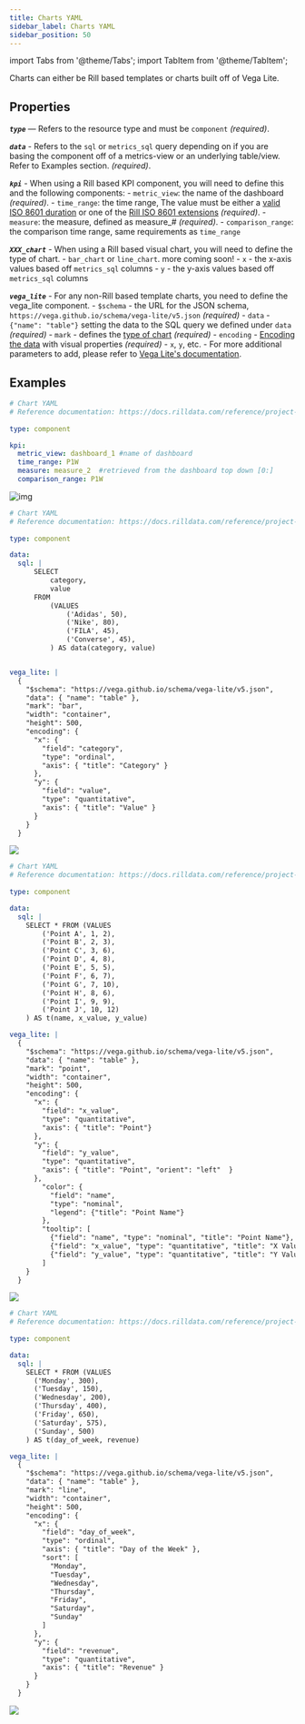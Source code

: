 ```yaml
---
title: Charts YAML
sidebar_label: Charts YAML
sidebar_position: 50
---
```


import Tabs from '@theme/Tabs';
import TabItem from '@theme/TabItem';

Charts can either be Rill based templates or charts built off of Vega Lite.

## Properties

_**`type`**_ — Refers to the resource type and must be `component` _(required)_.

_**`data`**_ - Refers to the `sql` or `metrics_sql` query depending on if you are basing the component off of a metrics-view or an underlying table/view. Refer to Examples section. _(required)_.



_**`kpi`**_ - When using a Rill based KPI component, you will need to define this and the following components:
    - `metric_view`: the name of the dashboard _(required)_.
    - `time_range`: the time range, The value must be either a [valid ISO 8601 duration](https://en.wikipedia.org/wiki/ISO_8601#Durations) or one of the [Rill ISO 8601 extensions](https://docs.rilldata.com/reference/rill-iso-extensions#extensions) _(required)_.
    - `measure`: the measure, defined as measure_# _(required)_.
    - `comparison_range`: the comparison time range, same requirements as `time_range`

_**`XXX_chart`**_ - When using a Rill based visual chart, you will need to define the type of chart.
    - `bar_chart` or `line_chart`. more coming soon!
    - `x` - the x-axis values based off `metrics_sql` columns
    - `y` - the y-axis values based off `metrics_sql` columns

_**`vega_lite`**_ - For any non-Rill based template charts, you need to define the vega_lite component.
    - `$schema` - the URL for the JSON schema, `https://vega.github.io/schema/vega-lite/v5.json` _(required)_
    - `data` -  `{"name": "table"}` setting the data to the SQL query we defined under `data`  _(required)_
    - `mark` - defines the [type of chart](https://vega.github.io/vega-lite/docs/mark.html)  _(required)_
    - `encoding` - [Encoding the data](https://vega.github.io/vega-lite/docs/encoding.html) with visual properties   _(required)_
        - `x`, `y`, etc.
    - For more additional parameters to add, please refer to [Vega Lite's documentation](https://vega.github.io/vega-lite/docs/).


## Examples

<Tabs>
<TabItem value="KPI" label="KPI Chart " default>

```yaml
# Chart YAML
# Reference documentation: https://docs.rilldata.com/reference/project-files/charts
    
type: component

kpi:
  metric_view: dashboard_1 #name of dashboard
  time_range: P1W
  measure: measure_2  #retrieved from the dashboard top down [0:]
  comparison_range: P1W

```

![img](/img/build/customdashboard/kpi.png)
</TabItem>
<TabItem value="Bar" label="Vega_lite -  Bar Charts">

```yaml
# Chart YAML
# Reference documentation: https://docs.rilldata.com/reference/project-files/charts
    
type: component

data:
  sql: |
      SELECT
          category,
          value
      FROM
          (VALUES
              ('Adidas', 50),
              ('Nike', 80),
              ('FILA', 45),
              ('Converse', 45),
          ) AS data(category, value)


vega_lite: |
  {
    "$schema": "https://vega.github.io/schema/vega-lite/v5.json",
    "data": { "name": "table" },
    "mark": "bar",
    "width": "container",
    "height": 500,
    "encoding": {
      "x": {
        "field": "category",
        "type": "ordinal",
        "axis": { "title": "Category" }
      },
      "y": {
        "field": "value",
        "type": "quantitative",
        "axis": { "title": "Value" }
      }
    }
  }
```

<img src = '/img/build/customdashboard/bar.png' class='rounded-gif' />
<br />
</TabItem>

<TabItem value="Scatter" label="Vega_lite -  Scatter Charts">

```yaml
# Chart YAML
# Reference documentation: https://docs.rilldata.com/reference/project-files/charts
    
type: component

data:
  sql: |
    SELECT * FROM (VALUES 
        ('Point A', 1, 2),
        ('Point B', 2, 3),
        ('Point C', 3, 6),
        ('Point D', 4, 8),
        ('Point E', 5, 5),
        ('Point F', 6, 7),
        ('Point G', 7, 10),
        ('Point H', 8, 6),
        ('Point I', 9, 9),
        ('Point J', 10, 12)
    ) AS t(name, x_value, y_value)

vega_lite: |
  {
    "$schema": "https://vega.github.io/schema/vega-lite/v5.json",
    "data": { "name": "table" },
    "mark": "point",
    "width": "container",
    "height": 500,
    "encoding": {
      "x": {
        "field": "x_value",
        "type": "quantitative",
        "axis": { "title": "Point"}
      },
      "y": {
        "field": "y_value",
        "type": "quantitative",
        "axis": { "title": "Point", "orient": "left"  }
      },
        "color": {
          "field": "name",
          "type": "nominal",
          "legend": {"title": "Point Name"}
        },
        "tooltip": [
          {"field": "name", "type": "nominal", "title": "Point Name"},
          {"field": "x_value", "type": "quantitative", "title": "X Value"},
          {"field": "y_value", "type": "quantitative", "title": "Y Value"}
        ]
    }
  }
```

<img src = '/img/build/customdashboard/scatter.png' class='rounded-gif' />
<br />
</TabItem>

<TabItem value="Line" label="Vega_lite -  Line Charts">

```yaml
# Chart YAML
# Reference documentation: https://docs.rilldata.com/reference/project-files/charts
    
type: component

data:
  sql: |
    SELECT * FROM (VALUES 
      ('Monday', 300),
      ('Tuesday', 150),
      ('Wednesday', 200),
      ('Thursday', 400),
      ('Friday', 650),
      ('Saturday', 575),
      ('Sunday', 500)
    ) AS t(day_of_week, revenue)

vega_lite: |
  {
    "$schema": "https://vega.github.io/schema/vega-lite/v5.json",
    "data": { "name": "table" },
    "mark": "line",
    "width": "container",
    "height": 500,
    "encoding": {
      "x": {
        "field": "day_of_week",
        "type": "ordinal",
        "axis": { "title": "Day of the Week" },
        "sort": [
          "Monday",
          "Tuesday",
          "Wednesday",
          "Thursday",
          "Friday",
          "Saturday",
          "Sunday"
        ]
      },
      "y": {
        "field": "revenue",
        "type": "quantitative",
        "axis": { "title": "Revenue" }
      }
    }
  }
```
<img src = '/img/build/customdashboard/line.png' class='rounded-gif' />
<br />

</TabItem>

</Tabs>